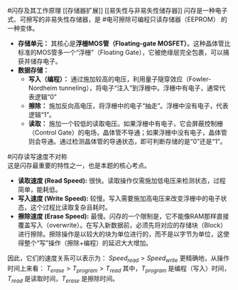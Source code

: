 #闪存及其工作原理  [[存储器扩展]]  [[易失性与非易失性储存器]]
闪存是一种电子式、可擦写的非易失性存储器，是 #电可擦除可编程只读存储器（EEPROM）  的一种变体。

*   **存储单元：** 其核心是**浮栅MOS管（Floating-gate MOSFET）**。这种晶体管比标准的MOS管多一个“浮栅”（Floating Gate），它被绝缘层完全包裹，可以捕获并储存电子。
*   **数据存储：**
    *   **写入（编程）：** 通过施加较高的电压，利用量子隧穿效应（Fowler-Nordheim tunneling），将电子“注入”到浮栅中。浮栅中有电子，通常代表逻辑“0”
    *   **擦除：** 施加反向高电压，将浮栅中的电子“抽走”。浮栅中没有电子，代表逻辑“1”。
    *   **读取：** 施加一个较低的读取电压。如果浮栅中有电子，它会屏蔽控制栅（Control Gate）的电场，晶体管不导通；如果浮栅中没有电子，晶体管则会导通。通过检测晶体管的导通状态，即可判断存储的是“0”还是“1”。

#闪存读写速度不对称   
这是闪存最重要的特性之一，也是本题的核心考点。
*   **读取速度 (Read Speed):** 很快。读取操作仅需施加低电压来检测状态，过程简单，能耗低。
*   **写入速度 (Write Speed):** 较慢。写入需要施加高电压来改变浮栅中的电子状态，这个过程比读取复杂且耗时。
*   **擦除速度 (Erase Speed):** 最慢。闪存的一个限制是，它不能像RAM那样直接覆盖写入（overwrite）。在写入新数据前，必须先将对应的存储块（Block）进行擦除。擦除操作是以较大的块为单位进行的，而不是以字节为单位，这使得整个“写”操作（擦除+编程）的延迟大大增加。

因此，它们的速度关系可以表示为：
$Speed_{read} > Speed_{write}$
更精确地，从操作时间上来看：
$T_{erase} > T_{program} > T_{read}$
其中，$T_{program}$ 是编程（写入）时间，$T_{read}$ 是读取时间，$T_{erase}$ 是擦除时间。